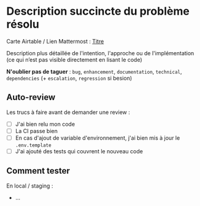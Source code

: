 # Description succincte du problème résolu

Carte Airtable / Lien Mattermost : [Titre](https://…)

Description plus détaillée de l'intention, l'approche ou de l'implémentation (ce qui n’est pas visible directement en lisant le code)

**N'oublier pas de taguer** : `bug`, `enhancement`, `documentation`, `technical`, `dependencies` (+ `escalation`, `regression` si besion)

<!-- En cas d'évolution, se synchroniser avec l'équipe communication et répondre aux questions ci-dessous

## Evolution Utile / Utilisable / Utilisé

### Quelle communication sur cette Fonctionnalité

Décrire ici quels sont les elements que l'on souhaite comuniquer aux utilisateurs. Voir avec l'ensemble de l'équipe

### Comment s'assurer que cette fonctionnalité est utilisé

Décrire ici comment on collecter les informations de l'utilisation et des utilisateurs de la fonctionnalité

### Comment collecte du Feedback

Décrire les processus à mettre en place pour collecter les retours utilisateurs : sondages, interviews…

-->

## Auto-review

Les trucs à faire avant de demander une review :

- [ ] J'ai bien relu mon code
- [ ] La CI passe bien
- [ ] En cas d'ajout de variable d'environnement, j'ai bien mis à jour le `.env.template`
- [ ] J'ai ajouté des tests qui couvrent le nouveau code

## Comment tester

En local / staging :
- …

<!--

## Développement local

Dans le cas où il y a des instructions spécifiques pour garantir un local fonctionnel pour le reste de l'équipe

- …
 -->

<!--

## Déploiement

 Dans le cas où il y a des instructions spécifiques de déploiement

- …
 -->
